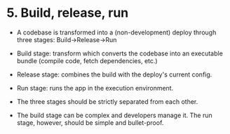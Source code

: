 # 5. Build, release, run

 - A codebase is transformed into a (non-development) deploy through three stages: Build->Release->Run

 - Build stage: transform which converts the codebase into an executable bundle (compile code, fetch dependencies, etc.)

 - Release stage: combines the build with the deploy's current config.

 - Run stage: runs the app in the execution environment.

 - The three stages should be strictly separated from each other.

 - The build stage can be complex and developers manage it. The run stage, however, should be simple and bullet-proof.
